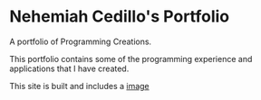# Nehemiah Cedillo's Portfolio
A portfolio of Programming Creations.
<p>This portfolio contains some of the programming experience and applications that I have created.</p>

This site is built and includes a [image](https://drive.google.com/file/d/1G25dTG-EjTtI5WNhdig4e6CvWlbrohBi/view?usp=share_link)
